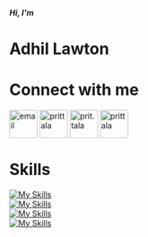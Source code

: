 
<h5>Hi, I'm</h5>
<h1>Adhil Lawton</h1>

<h1 align="left">Connect with me</h1>
<div align="left">
  <a href="mailto:adhillawton11@protonmail.com" target="_blank"><img align="center" src="https://skillicons.dev/icons?i=gmail" alt="email" height="50" width="50" /></a>
  <a href="https://linkedin.com/in/adhillawton" target="blank"><img align="center" src="https://skillicons.dev/icons?i=linkedin" alt="prittala" height="50" width="50" /></a>
  <a href="https://www.instagram.com/adhillawton" target="blank"><img align="center" src="https://skillicons.dev/icons?i=instagram" alt="prit.tala" height="50" width="50" /></a>
  <a href="https://x.com/LAWTON__11" target="blank"><img align="center" src="https://skillicons.dev/icons?i=twitter" alt="prittala" height="50" width="50" /></a>
</div>

<h1>Skills</h1>

[![My Skills](https://skillicons.dev/icons?i=html,css,ts,js,jquery,scss)](https://skillicons.dev)
</br>
[![My Skills](https://skillicons.dev/icons?i=nuxtjs,vuetify,bootstrap,tailwind,cs,figma)](https://skillicons.dev)
</br>
[![My Skills](https://skillicons.dev/icons?i=react,vue,nodejs,vite,mongodb,mysql)](https://skillicons.dev)
</br>
[![My Skills](https://skillicons.dev/icons?i=postman,git)](https://skillicons.dev)
